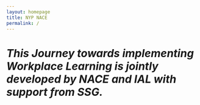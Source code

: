 ```yaml
---
layout: homepage
title: NYP NACE
permalink: /
---
```


<!-- Type your notification here - the notification bar will not appear if this is empty. For other changes, refer to _data/homepage.yml to edit the homepage -->

# *This Journey towards implementing Workplace Learning is jointly developed by NACE and IAL with support from SSG.*
